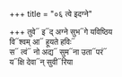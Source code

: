 +++
title = "०६ त्वे इदग्ने"

+++
तुवे᳓ इ᳓द् अग्ने सुभ᳓गे यविष्ठिय  
वि᳓श्वम् आ᳓ हूयते हविः᳓  
स᳓ त्वं᳓ नो अद्य᳓ सुम᳓ना उता᳓परं᳓  
य᳓क्षि देवा᳓न् सुवी᳓रिया
